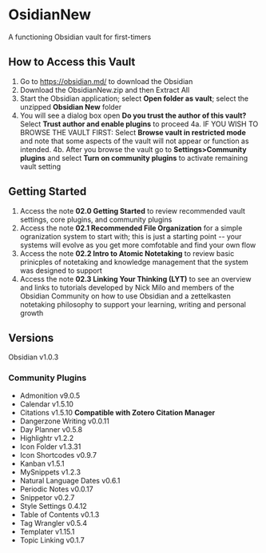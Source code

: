 # OsidianNew
A functioning Obsidian vault for first-timers

## How to Access this Vault
1. Go to https://obsidian.md/ to download the Obsidian
2. Download the ObsidianNew.zip and then Extract All 
3. Start the Obsidian application; select **Open folder as vault**; select the unzipped **Obsidian New** folder 
4. You will see a dialog box open **Do you trust the author of this vault?** Select **Trust author and enable plugins** to proceed
  4a. IF YOU WISH TO BROWSE THE VAULT FIRST: Select **Browse vault in restricted mode** and note that some aspects of the vault will not appear or function as intended. 
  4b. After you browse the vault go to **Settings>Community plugins** and select **Turn on community plugins** to activate remaining vault setting
  
  ## Getting Started
  1. Access the note **02.0 Getting Started** to review recommended vault settings, core plugins, and community plugins
  2. Access the note **02.1 Recommended File Organization** for a simple ogranization system to start with; this is just a starting point -- your systems will evolve as you get more comfotable and find your own flow
  3. Access the note **02.2 Intro to Atomic Notetaking** to review basic prinicples of notetaking and knowledge management that the system was designed to support
  4. Access the note **02.3 Linking Your Thinking (LYT)** to see an overview and links to tutorials developed by Nick Milo and members of the Obsidian Community on how to use Obsidian and a zettelkasten notetaking philosophy to support your learning, writing and personal growth

## Versions
Obsidian v1.0.3

### Community Plugins
- Admonition v9.0.5 
- Calendar v1.5.10
- Citations v1.5.10 **Compatible with Zotero Citation Manager**
- Dangerzone Writing v0.0.11
- Day Planner v0.5.8
- Highlightr v1.2.2
- Icon Folder v1.3.31
- Icon Shortcodes v0.9.7
- Kanban v1.5.1
- MySnippets v1.2.3
- Natural Language Dates v0.6.1
- Periodic Notes v0.0.17
- Snippetor v0.2.7
- Style Settings 0.4.12
- Table of Contents v0.1.3
- Tag Wrangler v0.5.4
- Templater v1.15.1
- Topic Linking v0.1.7
